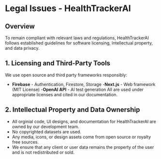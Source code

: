 # Legal Issues - HealthTrackerAI

## Overview
To remain compliant with relevant laws and regulations, HealthTrackerAI follows established guidelines for software licensing, intellectual property, and data privacy. 

## 1. Licensing and Third-Party Tools
We use open source and third party frameworks responsibly:
- **Firebase** - Authentication, Firestore, Storage
-**Next.js** - Web framework (MIT License)
-**OpenAI API** - AI test generation
All are used under appropriate licenses and cited in our documentation.

## 2. Intellectual Property and Data Ownership
- All orginial code, UI designs, and documentation for HealthTrackerAI are owned by our development team.
- No copyrighted datasets are used.
- Any media, icons, or design assets come from open source or royalty free sources.
- We ensure that any client or user data remains the property of the user and is not redistributed or sold.



